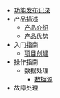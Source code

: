 * [功能发布记录](/main/功能发布记录.md)
* 产品描述
  * [产品介绍](/main/产品介绍.md)
  * [产品优势](/main/产品优势.md)
* 入门指南
  * [项目创建](/main/项目创建.md)
* 操作指南
  * 数据处理
    * [数据源](/shuju)
* 故障处理
